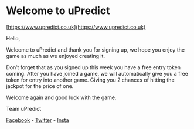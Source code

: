 # Welcome to uPredict

<Centre>[https://www.upredict.co.uk](https://www.upredict.co.uk)</Centre>

Hello,

Welcome to uPredict and thank you for signing up, we hope you enjoy the game as much as we enjoyed creating it.

Don’t forget that as you signed up this week you have a free entry token coming. After you have joined a game, we will automatically give you a free token for entry into another game. Giving you 2 chances of hitting the jackpot for the price of one.

Welcome again and good luck with the game.

Team uPredict

<Centre>[Facebook](https://www.facebook.com/upredict) - [Twitter](https://twitter.com/upredict_it/) - [Insta](https://www.instagram.com/upredict_it/)</Centre>